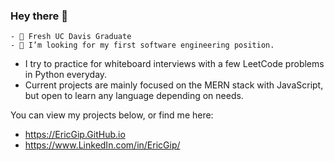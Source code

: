 ### Hey there 👋

<!--
**EricGip/EricGip** is a ✨ _special_ ✨ repository because its `README.md` (this file) appears on your GitHub profile.

What are u doing here lol: 

```
- 🌱 I’m currently a 4th Year Statistics major at UC Davis and UC Davis Full Stack Coding Bootcamper!
- 🤔 I’m looking for my first web development position.
```

while (true)

for (; ;)

label: goto label

recursive() { recursive (); }


Here are some ideas to get you started:

- 🌱 I’m currently a 4th Year Statistics major at UC Davis
- and UC Davis Full Stack Coding Bootcamper!
- 🤔 I’m looking for my first software engineering position.
- 💬 Ask me about ...
- 📫 How to reach me: ...
- 😄 Pronouns: ...
-->

```
- 🌱 Fresh UC Davis Graduate
- 🤔 I’m looking for my first software engineering position.
```

   * I try to practice for whiteboard interviews with a few LeetCode problems in Python everyday.
   * Current projects are mainly focused on the MERN stack with JavaScript, but open to learn any language depending on needs. 
  
You can view my projects below, or find me here:
   * https://EricGip.GitHub.io
   * https://www.LinkedIn.com/in/EricGip/
